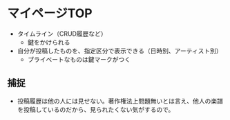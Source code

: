 # マイページTOP

- タイムライン（CRUD履歴など）
  - 鍵をかけられる
- 自分が投稿したものを、指定区分で表示できる（日時別、アーティスト別）
  - プライベートなものは鍵マークがつく

## 捕捉

- 投稿履歴は他の人には見せない。著作権法上問題無いとは言え、他人の楽譜を投稿しているのだから、見られたくない気がするので。
